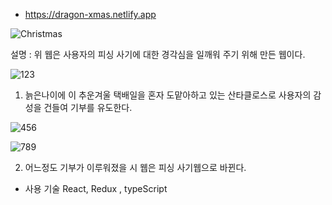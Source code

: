 - https://dragon-xmas.netlify.app

![Christmas](https://user-images.githubusercontent.com/53888108/146392522-d683f9bb-bbce-43e3-bf19-4820c34522b0.jpg)

설명 : 위 웹은 사용자의 피싱 사기에 대한 경각심을 일깨워 주기 위해 만든 웹이다.

![123](https://user-images.githubusercontent.com/53888108/146831108-5842ab44-4d48-461c-b6e2-ab13099939fe.JPG)

1. 늙은나이에 이 추운겨울 택배일을 혼자 도맡아하고 있는 산타클로스로 사용자의 감성을 건들여 기부를 유도한다.

![456](https://user-images.githubusercontent.com/53888108/146831112-04f8c56d-9f01-4fd3-94c3-8e3ee867e4d1.JPG)

![789](https://user-images.githubusercontent.com/53888108/146831116-6ec38d0f-dbca-4e1a-965d-48e2f1404814.JPG)

2. 어느정도 기부가 이루워졌을 시 웹은 피싱 사기웹으로 바뀐다.

- 사용 기술
React, Redux , typeScript